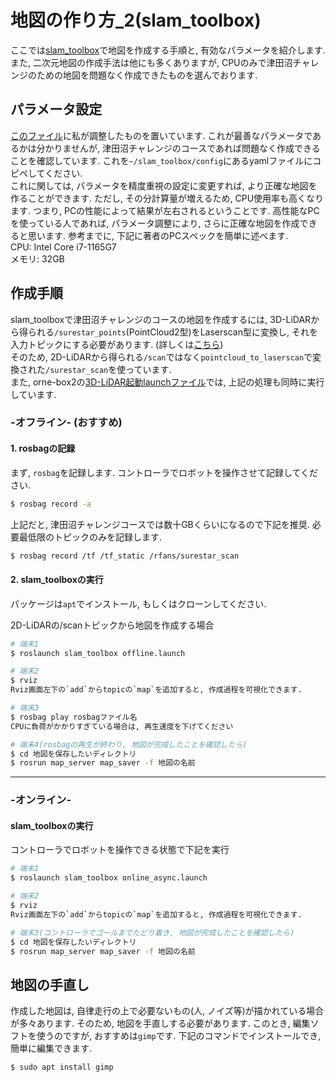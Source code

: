 # 地図の作り方_2(slam_toolbox)
ここでは[slam_toolbox](https://github.com/SteveMacenski/slam_toolbox)で地図を作成する手順と, 有効なパラメータを紹介します. また, 二次元地図の作成手法は他にも多くありますが, CPUのみで津田沼チャレンジのための地図を問題なく作成できたものを選んでおります.  

## パラメータ設定
[このファイル](slam_toolbox_config.yaml)に私が調整したものを置いています. これが最善なパラメータであるかは分かりませんが, 津田沼チャレンジのコースであれば問題なく作成できることを確認しています. これを`~/slam_toolbox/config`にあるyamlファイルにコピペしてください.  
これに関しては, パラメータを精度重視の設定に変更すれば, より正確な地図を作ることができます. ただし, その分計算量が増えるため, CPU使用率も高くなります. つまり, PCの性能によって結果が左右されるということです. 高性能なPCを使っている人であれば, パラメータ調整により, さらに正確な地図を作成できると思います. 参考までに, 下記に著者のPCスペックを簡単に述べます.  
CPU: Intel Core i7-1165G7  
メモリ: 32GB  


## 作成手順
slam_toolboxで津田沼チャレンジのコースの地図を作成するには, 3D-LiDARから得られる`/surestar_points`(PointCloud2型)をLaserscan型に変換し, それを入力トピックにする必要があります. (詳しくは[こちら](https://github.com/open-rdc/orne-box/issues/130))  
そのため, 2D-LiDARから得られる`/scan`ではなく`pointcloud_to_laserscan`で変換された`/surestar_scan`を使っています.  
また, orne-box2の[3D-LiDAR起動launchファイル](https://github.com/YuseiShiozawa/orne-box/blob/box2/orne_box_bringup/launch/includes/rfans16.launch)では, 上記の処理も同時に実行しています. 

### -オフライン- (おすすめ)
#### 1. rosbagの記録
まず, `rosbag`を記録します. コントローラでロボットを操作させて記録してください. 

```bash
$ rosbag record -a
```

上記だと, 津田沼チャレンジコースでは数十GBくらいになるので下記を推奨. 必要最低限のトピックのみを記録します. 

```bash
$ rosbag record /tf /tf_static /rfans/surestar_scan
```

#### 2. slam_toolboxの実行
パッケージは`apt`でインストール, もしくはクローンしてください.  

2D-LiDARの/scanトピックから地図を作成する場合
```bash
# 端末1
$ roslaunch slam_toolbox offline.launch 

# 端末2
$ rviz 
Rviz画面左下の`add`からtopicの`map`を追加すると, 作成過程を可視化できます.  

# 端末3
$ rosbag play rosbagファイル名
CPUに負荷がかかりすぎている場合は, 再生速度を下げてください

# 端末4(rosbagの再生が終わり, 地図が完成したことを確認したら)
$ cd 地図を保存したいディレクトリ
$ rosrun map_server map_saver -f 地図の名前
```

---

### -オンライン-
#### slam_toolboxの実行
コントローラでロボットを操作できる状態で下記を実行

```bash
# 端末1
$ roslaunch slam_toolbox online_async.launch 

# 端末2
$ rviz 
Rviz画面左下の`add`からtopicの`map`を追加すると, 作成過程を可視化できます.  

# 端末3(コントローラでゴールまでたどり着き, 地図が完成したことを確認したら)
$ cd 地図を保存したいディレクトリ
$ rosrun map_server map_saver -f 地図の名前
```

## 地図の手直し
作成した地図は, 自律走行の上で必要ないもの(人, ノイズ等)が描かれている場合が多々あります. そのため, 地図を手直しする必要があります. このとき, 編集ソフトを使うのですが, おすすめは`gimp`です. 下記のコマンドでインストールでき, 簡単に編集できます. 
```bash
$ sudo apt install gimp
```